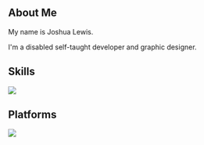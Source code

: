 ## About Me
My name is Joshua Lewis.

I'm a disabled self-taught developer and graphic designer.

## Skills
[![][Skills]][Icons]

## Platforms
[![][Platforms]][Icons]

[Icons]: https://skillicons.dev
[Skills]: https://skillicons.dev/icons?i=js,html,css,python,java,go,c#
[Platforms]: https://skillicons.dev/icons?i=windows,linux,debian,mint



<!--
**Darkwater409/Darkwater409** is a ✨ _special_ ✨ repository because its `README.md` (this file) appears on your GitHub profile.

Here are some ideas to get you started:

- 🔭 I’m currently working on ...
- 🌱 I’m currently learning ...
- 👯 I’m looking to collaborate on ...
- 🤔 I’m looking for help with ...
- 💬 Ask me about ...
- 📫 How to reach me: ...
- 😄 Pronouns: ...
- ⚡ Fun fact: ...
-->

